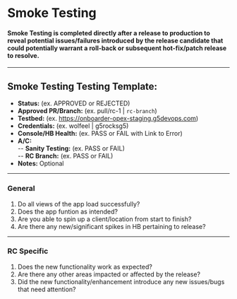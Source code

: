 # Smoke Testing

#### Smoke Testing is completed directly after a release to production to reveal potential issues/failures introduced by the release candidate that could potentially warrant a roll-back or subsequent hot-fix/patch release to resolve.

---
## Smoke Testing Testing Template:
- **Status:** (ex. APPROVED or REJECTED)  
- **Approved PR/Branch:** (ex. pull/rc-1 | `rc-branch`)  
- **Testbed:** (ex. https://onboarder-opex-staging.g5devops.com)  
- **Credentials:** (ex. wolfeel | g5rocksg5)  
- **Console/HB Health:** (ex. PASS or FAIL with Link to Error)  
- **A/C:**     
-- **Sanity Testing:** (ex. PASS or FAIL)  
-- **RC Branch:** (ex. PASS or FAIL)  
- **Notes:** Optional  

---

### General
1. Do all views of the app load successfully?
2. Does the app funtion as intended?
2. Are you able to spin up a client/location from start to finish?
3. Are there any new/significant spikes in HB pertaining to release?

---

### RC Specific 
1. Does the new functionality work as expected?
2. Are there any other areas impacted or affected by the release?
3. Did the new functionality/enhancement introduce any new issues/bugs that need attention?


